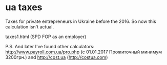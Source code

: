 ua taxes
========

Taxes for private entrepreneurs in Ukraine before the 2016. So now this calculation isn't actual.

taxes1.html (SPD FOP as an employer)

P.S. And later I've found other calculators: http://www.payroll.com.ua/pro.php (с 01.01.2017 Прожиточный минимум 3200грн.)
and http://cost.ua (http://costua.com)

